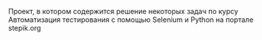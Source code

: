 Проект, в котором содержится решение некоторых задач по курсу Автоматизация тестирования с помощью Selenium и Python на  портале stepik.org